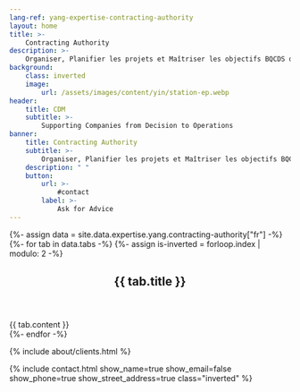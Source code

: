 ```yaml
---
lang-ref: yang-expertise-contracting-authority
layout: home
title: >-
    Contracting Authority
description: >-
    Organiser, Planifier les projets et Maîtriser les objectifs BQCDS d’un projet.
background:
    class: inverted
    image:
        url: /assets/images/content/yin/station-ep.webp
header:
    title: CDM
    subtitle: >-
        Supporting Companies from Decision to Operations
banner:
    title: Contracting Authority
    subtitle: >-
        Organiser, Planifier les projets et Maîtriser les objectifs BQCDS d’un projet
    description: " "
    button:
        url: >-
            #contact
        label: >-
            Ask for Advice
---
```


{%- assign data = site.data.expertise.yang.contracting-authority["fr"] -%}
{%- for tab in data.tabs -%}
{%- assign is-inverted = forloop.index | modulo: 2 -%}
<section id="{{ tab.id }}" {% if is-inverted == 0 %}class="inverted"{% endif %}>
    <header class="major">
        <h2>{{ tab.title }}</h2>
    </header>
    {{ tab.content }}
</section>
{%- endfor -%}

{% include about/clients.html %}

{% include contact.html show_name=true show_email=false show_phone=true show_street_address=true class="inverted" %}
